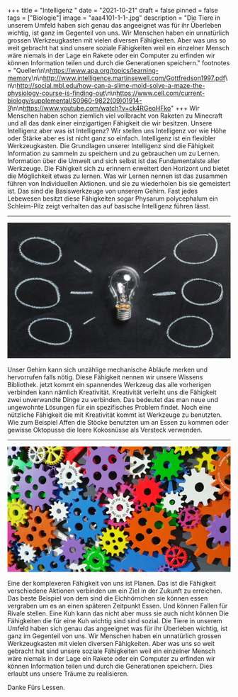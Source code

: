 +++
title = "Intelligenz "
date = "2021-10-21"
draft = false
pinned = false
tags = ["Biologie"]
image = "aaa4101-1-1-.jpg"
description = "Die Tiere in unserem Umfeld haben sich genau das angeeignet was für ihr Überleben wichtig, ist ganz im Gegenteil von uns. Wir Menschen haben ein unnatürlich grossen Werkzeugkasten mit vielen diversen Fähigkeiten. Aber was uns so weit gebracht hat sind unsere soziale Fähigkeiten weil ein einzelner Mensch wäre niemals in der Lage ein Rakete oder ein Computer zu erfinden wir können Information teilen und durch die Generationen speichern."
footnotes = "Quellen[](http://social.mbl.edu/how-can-a-slime-mold-solve-a-maze-the-physiology-course-is-finding-out)\n\n<https://www.apa.org/topics/learning-memory>\n\n<http://www.intelligence.martinsewell.com/Gottfredson1997.pdf>\n\n<http://social.mbl.edu/how-can-a-slime-mold-solve-a-maze-the-physiology-course-is-finding-out>\n\n<https://www.cell.com/current-biology/supplemental/S0960-9822(09)01914-9>\n\n<https://www.youtube.com/watch?v=ck4RGeoHFko>"
+++
Wir Menschen haben schon ziemlich viel vollbracht von Raketen zu Minecraft und all das dank einer einzigartigen Fähigkeit die wir besitzen. Unsere Intelligenz aber was ist Intelligenz?  Wir stellen uns Intelligenz vor wie Höhe oder Stärke aber es ist nicht ganz so einfach. Intelligenz ist ein flexibler Werkzeugkasten. Die Grundlagen unserer Intelligenz sind die Fähigkeit Information zu sammeln zu speichern und zu gebrauchen um zu Lernen. Information über die Umwelt und sich selbst ist das Fundamentalste aller Werkzeuge. Die Fähigkeit sich zu erinnern erweitert den Horizont und bietet die Möglichkeit etwas zu lernen. Was wir Lernen nennen ist das zusammen führen von Individuellen Aktionen. und sie zu wiederholen bis sie gemeistert ist. Das sind die  Basiswerkzeuge von unserem Gehirn. Fast jedes Lebewesen besitzt diese Fähigkeiten sogar Physarum polycephalum ein Schleim-Pilz zeigt verhalten das auf basische Intelligenz führen lässt.

- - -

![](pexels-pixabay-355948.jpg)

Unser Gehirn kann sich unzählige mechanische Abläufe merken und hervorrufen falls nötig. Diese Fähigkeit nennen wir unsere Wissens Bibliothek. jetzt kommt ein spannendes Werkzeug das alle vorherigen verbinden kann nämlich Kreativität. Kreativität verleiht uns die Fähigkeit zwei unverwandte Dinge zu verbinden. Das bedeutet das man neue und ungewohnte Lösungen für ein spezifisches Problem findet. Noch eine nützliche Fähigkeit die mit Kreativität kommt ist Werkzeuge zu benutzten. Wie zum Beispiel Affen die Stöcke benutzten um an Essen zu kommen oder gewisse Oktopusse die leere Kokosnüsse als Versteck verwenden.

- - -

![](pexels-digital-buggu-171198.jpg)

Eine der komplexeren Fähigkeit von uns ist Planen. Das ist die Fähigkeit verschiedene Aktionen verbinden um ein Ziel in der Zukunft zu erreichen. Das beste Beispiel von dem sind die Eichhörnchen sie können essen vergraben um es an einen späteren Zeitpunkt Essen. Und können Fallen für Rivale stellen. Eine Kuh kann das nicht aber muss sie auch nicht können Die Fähigkeiten die für eine Kuh wichtig sind sind sozial. Die Tiere in unserem Umfeld haben sich genau das angeeignet was für ihr Überleben wichtig, ist ganz im Gegenteil von uns. Wir Menschen haben ein unnatürlich grossen Werkzeugkasten mit vielen diversen Fähigkeiten. Aber was uns so weit gebracht hat sind unsere soziale Fähigkeiten weil ein einzelner Mensch wäre niemals in der Lage ein Rakete oder ein Computer zu erfinden wir können Information teilen und durch die Generationen speichern. Dies erlaubt uns unsere Träume zu realisieren.

Danke Fürs Lessen.